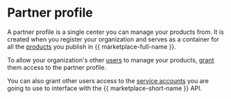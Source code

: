 # Partner profile

A partner profile is a single center you can manage your products from. It is created when you register your organization and serves as a container for all the [products](./product.md) you publish in {{ marketplace-full-name }}.

To allow your organization's other [users](../../organization/concepts/membership.md) to manage your products, [grant](../security/partners.md#assign-role) them access to the partner profile.

You can also grant other users access to the [service accounts](../../iam/concepts/users/service-accounts.md) you are going to use to interface with the {{ marketplace-short-name }} API.